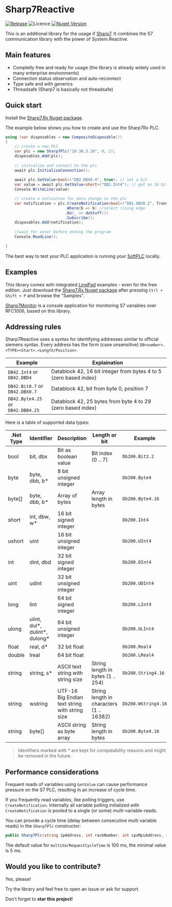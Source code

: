 # Sharp7Reactive

[![Release](https://github.com/evopro-ag/Sharp7Reactive/actions/workflows/release.yml/badge.svg?branch=master)](https://github.com/evopro-ag/Sharp7Reactive/actions/workflows/release.yml)
![Licence](https://img.shields.io/github/license/evopro-ag/Sharp7Reactive.svg)
[![Nuget Version](https://img.shields.io/nuget/v/Sharp7.Rx.svg)](https://www.nuget.org/packages/Sharp7.Rx/)


This is an additional library for the usage if [Sharp7](https://github.com/fbarresi/sharp7).
It combines the S7 communication library with the power of System.Reactive.

## Main features
- Completly free and ready for usage (the library is already widely used in many enterprise environments)
- Connection status observation and auto-reconnect
- Type safe and with generics
- Threadsafe (Sharp7 is basically not threadsafe)

## Quick start

Install the [Sharp7.Rx Nuget package](https://www.nuget.org/packages/Sharp7.Rx).

The example below shows you how to create and use the Sharp7Rx PLC.

```csharp
using (var disposables = new CompositeDisposable())
{
    // create a new PLC
    var plc = new Sharp7Plc("10.30.3.10", 0, 2);
    disposables.Add(plc);
    
    // initialize and connect to the plc
    await plc.InitializeConnection();
    
    await plc.SetValue<bool>("DB2.DBX0.4", true); // set a bit
    var value = await plc.GetValue<short>("DB2.Int4"); // get an 16 bit integer
    Console.WriteLine(value)

    // create a nofication for data change in the plc
    var notification = plc.CreateNotification<bool>("DB1.DBX0.2", TransmissionMode.OnChange)
                          .Where(b => b) //select rising edge
                          .Do(_ => doStuff())
                          .Subscribe();
    disposables.Add(notification);
    
    //wait for enter before ending the program
    Console.ReadLine();
    
}
```

The best way to test your PLC application is running your [SoftPLC](https://github.com/fbarresi/softplc) locally.

## Examples

This library comes with integrated [LinqPad](https://www.linqpad.net/) examples - even for the free edition. Just download the [Sharp7.Rx Nuget package](https://www.nuget.org/packages/Sharp7.Rx) after pressing `Ctrl + Shift + P` and browse the "Samples".

[Sharp7Monitor](https://github.com/Peter-B-/Sharp7.Monitor) is a console application for monitoring S7 variables over RFC1006, based on this library.

## Addressing rules

Sharp7Reactive uses a syntax for identifying addresses similar to official siemens syntax. 
Every address has the form (case unsensitive) `DB<number>.<TYPE><Start>.<Length/Position>`.

| Example                              | Explaination                                                      |
| ------------------------------------ | ----------------------------------------------------------------- |
| `DB42.Int4` or<br> `DB42.DBD4`       | Datablock 42, 16 bit integer from bytes 4 to 5 (zero based index) |
| `DB42.Bit0.7` or<br>`DB42.DBX0.7`    | Datablock 42, bit from byte 0, position 7                         |
| `DB42.Byte4.25` or<br>`DB42.DBB4.25` | Datablock 42, 25 bytes from byte 4 to 29 (zero based index)       |

Here is a table of supported data types:

|.Net Type|Identifier                   |Description                                   |Length or bit                           |Example            |Example remark            |
|---------|-----------------------------|----------------------------------------------|----------------------------------------|-------------------|--------------------------|
|bool     |bit, dbx                     |Bit as boolean value                          |Bit index (0 .. 7)                      |`Db200.Bit2.2`     |Reads bit 3               |
|byte     |byte, dbb, b*                |8 bit unsigned integer                        |                                        |`Db200.Byte4`      |                          |
|byte[]   |byte, dbb, b*                |Array of bytes                                |Array length in bytes                   |`Db200.Byte4.16`   |                          |
|short    |int, dbw, w*                 |16 bit signed integer                         |                                        |`Db200.Int4`       |                          |
|ushort   |uint                         |16 bit unsigned integer                       |                                        |`Db200.UInt4`      |                          |
|int      |dint, dbd                    |32 bit signed integer                         |                                        |`Db200.DInt4`      |                          |
|uint     |udint                        |32 bit unsigned integer                       |                                        |`Db200.UDInt4`     |                          |
|long     |lint                         |64 bit signed integer                         |                                        |`Db200.LInt4`      |                          |
|ulong    |ulint, dul*, dulint*, dulong*|64 bit unsigned integer                       |                                        |`Db200.ULInt4`     |                          |
|float    |real, d*                     |32 bit float                                  |                                        |`Db200.Real4`      |                          |
|double   |lreal                        |64 bit float                                  |                                        |`Db200.LReal4`     |                          |
|string   |string, s*                   |ASCII text string with string size            |String length in bytes (1 .. 254)       |`Db200.String4.16` |Uses 18 bytes = 16 + 2    |
|string   |wstring                      |UTF-16 Big Endian text string with string size|String length in characters (1 .. 16382)|`Db200.WString4.16`|Uses 36 bytes = 16 * 2 + 4|
|string   |byte[]                       |ASCII string as byte array                    |String length in bytes                  |`Db200.Byte4.16`   |Uses 16 bytes             |

> Identifiers marked with * are kept for compatability reasons and might be removed in the future.

## Performance considerations

Frequent reads of variables using `GetValue` can cause performance pressure on the S7 PLC, resulting in an increase of cycle time.

If you frequently read variables, like polling triggers, use `CreateNotification`. Internally all variable polling initialized with `CreateNotification` is pooled to a single (or some) multi-variable-reads.

You can provide a cycle time (delay between consecutive multi variable reads) in the `Sharp7Plc` constructor:

```csharp
public Sharp7Plc(string ipAddress, int rackNumber, int cpuMpiAddress, int port = 102, TimeSpan? multiVarRequestCycleTime = null)
```

The default value for `multiVarRequestCycleTime` is 100 ms, the minimal value is 5 ms.

## Would you like to contribute?

Yes, please!

Try the library and feel free to open an issue or ask for support. 

Don't forget to **star this project**! 
